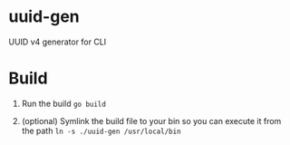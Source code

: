# uuid-gen
UUID v4 generator for CLI

# Build

1. Run the build
`go build`

2. (optional) Symlink the build file to your bin so you can execute it from the path
`ln -s ./uuid-gen /usr/local/bin`